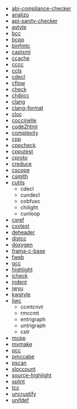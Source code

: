 - [abi-compliance-checker](https://packages.debian.org/stable/devel/abi-compliance-checker)
- [analizo](https://packages.debian.org/stable/devel/analizo)
- [api-sanity-checker](https://packages.debian.org/stable/devel/api-sanity-checker)
- [astyle](https://packages.debian.org/stable/devel/astyle)
- [bcc](https://packages.debian.org/stable/devel/bcc)
- [bcpp](https://packages.debian.org/stable/devel/bcpp)
- [binfmtc](https://packages.debian.org/stable/utils/binfmtc)
- [castxml](https://packages.debian.org/stable/devel/castxml)
- [ccache](https://packages.debian.org/stable/devel/ccache)
- [cccc](https://packages.debian.org/stable/devel/cccc)
- [ccls](https://packages.debian.org/stable/devel/ccls)
- [cdecl](https://packages.debian.org/stable/devel/cdecl)
- [cflow](https://packages.debian.org/stable/devel/cflow)
- [check](https://packages.debian.org/stable/devel/check)
- [chibicc](https://packages.debian.org/stable/devel/chibicc)
- [clang](https://packages.debian.org/stable/devel/clang)
- [clang-format](https://packages.debian.org/stable/devel/clang-format)
- [cloc](https://packages.debian.org/stable/devel/cloc)
- [coccinelle](https://packages.debian.org/stable/devel/coccinelle)
- [code2html](https://www.palfrader.org/code/code2html)
- [complexity](https://packages.debian.org/stable/devel/complexity)
- [cpp](https://packages.debian.org/stable/devel/cpp-x86-64-linux-gnu)
- [cppcheck](https://packages.debian.org/stable/devel/cppcheck)
- [cpputest](https://packages.debian.org/stable/devel/cpputest)
- [cproto](https://packages.debian.org/stable/devel/cproto)
- [creduce](https://packages.debian.org/stable/devel/creduce)
- [cscope](https://packages.debian.org/stable/devel/cscope)
- [csmith](https://packages.debian.org/stable/devel/csmith)
- [cutils](https://packages.debian.org/stable/devel/cutils)
  - cdecl
  - cundecl
  - cobfusc
  - chilight
  - cunloop
- [cxref](https://packages.debian.org/stable/devel/cxref)
- [cxxtest](https://packages.debian.org/stable/devel/cxxtest)
- [deheader](https://packages.debian.org/stable/devel/deheader)
- [distcc](https://packages.debian.org/stable/devel/distcc)
- [doxygen](https://packages.debian.org/stable/devel/doxygen)
- [frama-c-base](https://packages.debian.org/stable/devel/frama-c-base)
- [fweb](https://packages.debian.org/stable/devel/fweb)
- [gcc](https://packages.debian.org/stable/devel/gcc)
- [highlight](https://packages.debian.org/stable/devel/highlight)
- [icheck](https://packages.debian.org/stable/devel/icheck)
- [indent](https://packages.debian.org/stable/devel/indent)
- [iwyu](https://packages.debian.org/stable/devel/iwyu)
- [kwstyle](https://packages.debian.org/stable/devel/kwstyle)
- [liwc](https://packages.debian.org/stable/devel/liwc)
  - ccmtcnvt
  - rmccmt
  - entrigraph
  - untrigraph
  - cstr
- [mcpp](https://packages.debian.org/stable/devel/mcpp)
- [mymake](https://packages.debian.org/stable/devel/mymake)
- [pcc](https://packages.debian.org/stable/devel/pcc)
- [pmccabe](https://packages.debian.org/stable/devel/pmccabe)
- [pscan](https://packages.debian.org/stable/misc/pscan)
- [sloccount](https://packages.debian.org/stable/devel/sloccount)
- [source-highlight](https://packages.debian.org/stable/devel/source-highlight)
- [splint](https://packages.debian.org/stable/devel/splint)
- [tcc](https://packages.debian.org/stable/devel/tcc)
- [uncrustify](https://packages.debian.org/stable/devel/uncrustify)
- [unifdef](https://packages.debian.org/stable/devel/unifdef)
